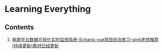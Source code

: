 # Learning Everything

## Contents

1. [电商平台数据可视化实时监控系统-Echarts-vue项目综合练习-pink老师推荐(持续更新)素材已经更新](https://www.bilibili.com/video/BV1bh41197p8/?spm_id_from=333.337.search-card.all.click&vd_source=144e5b3f1a35fcc5b99d355b9120abb3)
